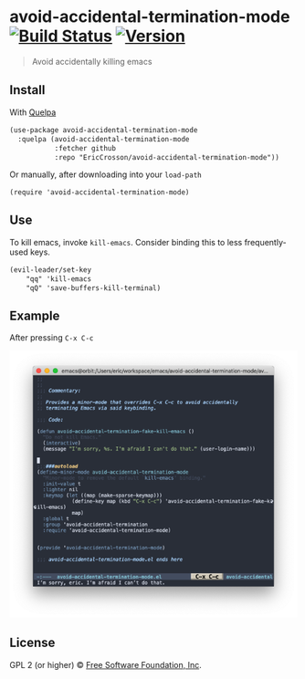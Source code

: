 # avoid-accidental-termination-mode [![Build Status](https://travis-ci.org/EricCrosson/avoid-accidental-termination-mode.svg?branch=master)](https://travis-ci.org/EricCrosson/avoid-accidental-termination-mode) [![Version](https://img.shields.io/github/tag/EricCrosson/avoid-accidental-termination-mode.svg)](https://github.com/EricCrosson/avoid-accidental-termination-mode/releases)

> Avoid accidentally killing emacs

## Install

With [Quelpa](https://framagit.org/steckerhalter/quelpa)

``` {.sourceCode .lisp}
(use-package avoid-accidental-termination-mode
  :quelpa (avoid-accidental-termination-mode
           :fetcher github
           :repo "EricCrosson/avoid-accidental-termination-mode"))
```

Or manually, after downloading into your `load-path`

``` {.sourceCode .lisp}
(require 'avoid-accidental-termination-mode)
```

## Use

To kill emacs, invoke `kill-emacs`.  Consider binding this to less
frequently-used keys.

``` {.sourceCode .lisp}
(evil-leader/set-key
    "qq" 'kill-emacs
    "qQ" 'save-buffers-kill-terminal)
```

## Example

After pressing `C-x C-c`

![Screenshot after pressing `C-x C-c`](https://raw.githubusercontent.com/EricCrosson/avoid-accidental-termination-mode/master/img/demo.png)

## License

GPL 2 (or higher) © [Free Software Foundation, Inc](http://www.fsf.org/about).
